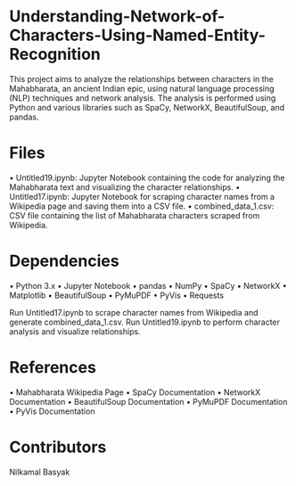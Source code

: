 # Understanding-Network-of-Characters-Using-Named-Entity-Recognition

This project aims to analyze the relationships between characters in the Mahabharata, an ancient Indian epic, using natural language processing (NLP) techniques and network analysis. The analysis is performed using Python and various libraries such as SpaCy, NetworkX, BeautifulSoup, and pandas.

# Files
•	Untitled19.ipynb: Jupyter Notebook containing the code for analyzing the Mahabharata text and visualizing the character relationships.
•	Untitled17.ipynb: Jupyter Notebook for scraping character names from a Wikipedia page and saving them into a CSV file.
•	combined_data_1.csv: CSV file containing the list of Mahabharata characters scraped from Wikipedia.

# Dependencies
•	Python 3.x
•	Jupyter Notebook
•	pandas
•	NumPy
•	SpaCy
•	NetworkX
•	Matplotlib
•	BeautifulSoup
•	PyMuPDF
•	PyVis
•	Requests

Run Untitled17.ipynb to scrape character names from Wikipedia and generate combined_data_1.csv.
Run Untitled19.ipynb to perform character analysis and visualize relationships.

# References
•	Mahabharata Wikipedia Page
•	SpaCy Documentation
•	NetworkX Documentation
•	BeautifulSoup Documentation
•	PyMuPDF Documentation
•	PyVis Documentation

# Contributors
Nilkamal Basyak

